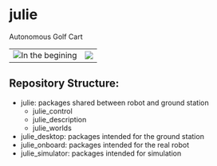 # julie
Autonomous Golf Cart

<table>
<tr>
<td>
<img src="https://lh3.googleusercontent.com/MvwfMAYVXaX9otwUUbFKh2jraYi37-30hZ9lbUEjS2g4g9SGZtdNV5J084xtEYyBVQNkEpB9PsUWowwRAB5gTJIRRjdur1r4dzHk0IoQXsPeqS5W_7KxnNky5Si4uuzQLb2J7UcA" alt="In the begining"/>
</td>
<td>

<img src="https://lh6.googleusercontent.com/e7jOiagdu7D7cjjp82E7XEsIdNMlPLWQtvg_0RPbbnk6IjUcqS5e-be9ai6XWzTuM4iwotQKGfwX8y_UFHGKOli1CqPgbWGRBuLkajfl1b50D8ltg9CHWRnDx9_UpvrKsY-_Rhqw" />
</td>
</tr>
</table>


## Repository Structure:

* julie: packages shared between robot and ground station
	* julie_control
	* julie_description
	* julie_worlds
* julie_desktop: packages intended for the ground station
* julie_onboard: packages intended for the real robot
* julie_simulator: packages intended for simulation
